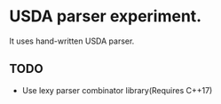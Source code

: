 # USDA parser experiment.

It uses hand-written USDA parser.

## TODO

* Use lexy parser combinator library(Requires C++17)
